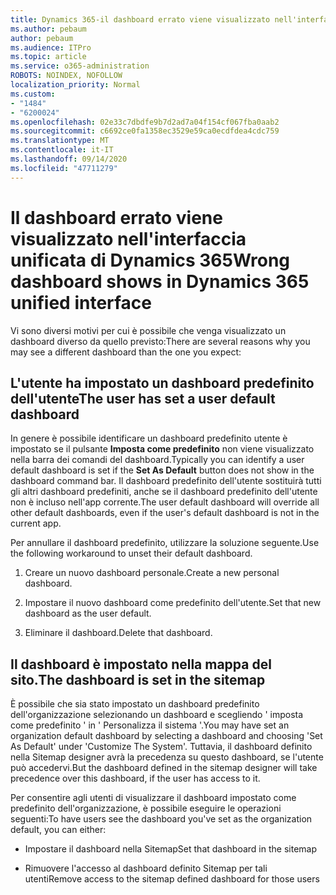 ```yaml
---
title: Dynamics 365-il dashboard errato viene visualizzato nell'interfaccia unificata di Dynamics 365
ms.author: pebaum
author: pebaum
ms.audience: ITPro
ms.topic: article
ms.service: o365-administration
ROBOTS: NOINDEX, NOFOLLOW
localization_priority: Normal
ms.custom:
- "1484"
- "6200024"
ms.openlocfilehash: 02e33c7dbdfe9b7d2ad7a04f154cf067fba0aab2
ms.sourcegitcommit: c6692ce0fa1358ec3529e59ca0ecdfdea4cdc759
ms.translationtype: MT
ms.contentlocale: it-IT
ms.lasthandoff: 09/14/2020
ms.locfileid: "47711279"
---
```

# <a name="wrong-dashboard-shows-in-dynamics-365-unified-interface"></a><span data-ttu-id="362f2-102">Il dashboard errato viene visualizzato nell'interfaccia unificata di Dynamics 365</span><span class="sxs-lookup"><span data-stu-id="362f2-102">Wrong dashboard shows in Dynamics 365 unified interface</span></span>

<span data-ttu-id="362f2-103">Vi sono diversi motivi per cui è possibile che venga visualizzato un dashboard diverso da quello previsto:</span><span class="sxs-lookup"><span data-stu-id="362f2-103">There are several reasons why you may see a different dashboard than the one you expect:</span></span>

## <a name="the-user-has-set-a-user-default-dashboard"></a><span data-ttu-id="362f2-104">L'utente ha impostato un dashboard predefinito dell'utente</span><span class="sxs-lookup"><span data-stu-id="362f2-104">The user has set a user default dashboard</span></span> 

<span data-ttu-id="362f2-105">In genere è possibile identificare un dashboard predefinito utente è impostato se il pulsante **Imposta come predefinito** non viene visualizzato nella barra dei comandi del dashboard.</span><span class="sxs-lookup"><span data-stu-id="362f2-105">Typically you can identify a user default dashboard is set if the **Set As Default** button does not show in the dashboard command bar.</span></span> <span data-ttu-id="362f2-106">Il dashboard predefinito dell'utente sostituirà tutti gli altri dashboard predefiniti, anche se il dashboard predefinito dell'utente non è incluso nell'app corrente.</span><span class="sxs-lookup"><span data-stu-id="362f2-106">The user default dashboard will override all other default dashboards, even if the user's default dashboard is not in the current app.</span></span>

<span data-ttu-id="362f2-107">Per annullare il dashboard predefinito, utilizzare la soluzione seguente.</span><span class="sxs-lookup"><span data-stu-id="362f2-107">Use the following workaround to unset their default dashboard.</span></span>

1. <span data-ttu-id="362f2-108">Creare un nuovo dashboard personale.</span><span class="sxs-lookup"><span data-stu-id="362f2-108">Create a new personal dashboard.</span></span>

2. <span data-ttu-id="362f2-109">Impostare il nuovo dashboard come predefinito dell'utente.</span><span class="sxs-lookup"><span data-stu-id="362f2-109">Set that new dashboard as the user default.</span></span>

3. <span data-ttu-id="362f2-110">Eliminare il dashboard.</span><span class="sxs-lookup"><span data-stu-id="362f2-110">Delete that dashboard.</span></span>

## <a name="the-dashboard-is-set-in-the-sitemap"></a><span data-ttu-id="362f2-111">Il dashboard è impostato nella mappa del sito.</span><span class="sxs-lookup"><span data-stu-id="362f2-111">The dashboard is set in the sitemap</span></span>

<span data-ttu-id="362f2-112">È possibile che sia stato impostato un dashboard predefinito dell'organizzazione selezionando un dashboard e scegliendo ' imposta come predefinito ' in ' Personalizza il sistema '.</span><span class="sxs-lookup"><span data-stu-id="362f2-112">You may have set an organization default dashboard by selecting a dashboard and choosing 'Set As Default' under 'Customize The System'.</span></span> <span data-ttu-id="362f2-113">Tuttavia, il dashboard definito nella Sitemap designer avrà la precedenza su questo dashboard, se l'utente può accedervi.</span><span class="sxs-lookup"><span data-stu-id="362f2-113">But the dashboard defined in the sitemap designer will take precedence over this dashboard, if the user has access to it.</span></span>

<span data-ttu-id="362f2-114">Per consentire agli utenti di visualizzare il dashboard impostato come predefinito dell'organizzazione, è possibile eseguire le operazioni seguenti:</span><span class="sxs-lookup"><span data-stu-id="362f2-114">To have users see the dashboard you've set as the organization default, you can either:</span></span>

* <span data-ttu-id="362f2-115">Impostare il dashboard nella Sitemap</span><span class="sxs-lookup"><span data-stu-id="362f2-115">Set that dashboard in the sitemap</span></span>

* <span data-ttu-id="362f2-116">Rimuovere l'accesso al dashboard definito Sitemap per tali utenti</span><span class="sxs-lookup"><span data-stu-id="362f2-116">Remove access to the sitemap defined dashboard for those users</span></span>
